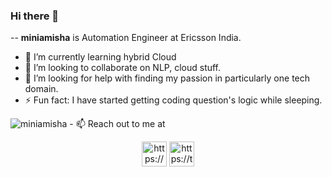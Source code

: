 ### Hi there 👋

--
**miniamisha** is Automation Engineer at Ericsson India.

- 🌱 I’m currently learning hybrid Cloud
- 👯 I’m looking to collaborate on NLP, cloud stuff.
- 🤔 I’m looking for help with finding my passion in particularly one tech domain.
- ⚡ Fun fact: I have started getting coding question's logic while sleeping.

<img src="https://komarev.com/ghpvc/?username=amisha" alt="miniamisha" />
- 📫 Reach out to me at
<p align="center">
  <a href="https://www.linkedin.com/in/tomakoliada/" target="blank"><img align="center" src="https://cdn.jsdelivr.net/npm/simple-icons@3.0.1/icons/linkedin.svg" alt="https://www.linkedin.com/in/miniamisha/" height="40" width="40" /></a>
 <a href="https://twitter.com/T0MKA" target="blank"><img align="center" src="https://cdn.jsdelivr.net/npm/simple-icons@3.0.1/icons/twitter.svg" alt="https://twitter.com/miniamisha" height="40" width="40" /></a>
  </p>
